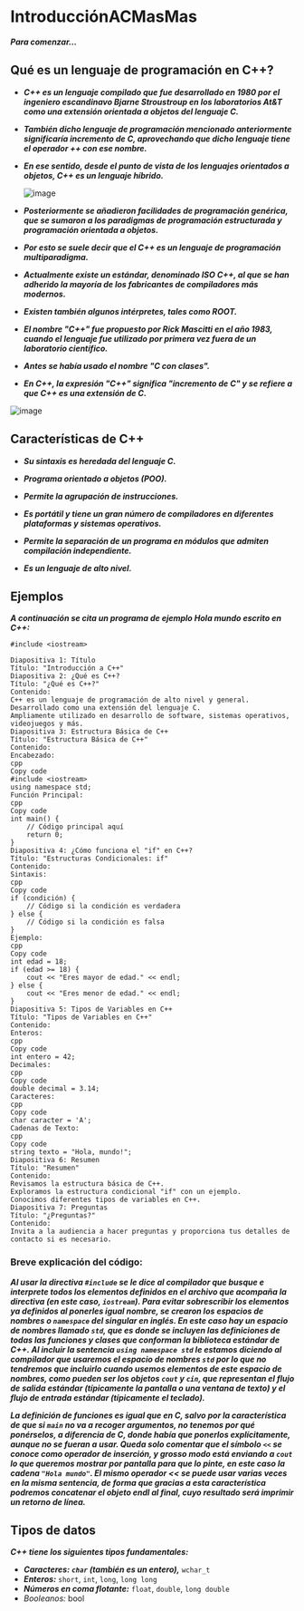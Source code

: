 # IntroducciónACMasMas

**_Para comenzar..._**

## Qué es un lenguaje de programación en C++?

- **_C++ es un lenguaje compilado que fue desarrollado en 1980 por el ingeniero escandinavo Bjarne Stroustroup en los laboratorios At&T como una extensión orientada a objetos del lenguaje C._**

- **_También dicho lenguaje de programación mencionado anteriormente significaría incremento de C, aprovechando que dicho lenguaje tiene el operador ++ con ese nombre._**

- **_En ese sentido, desde el punto de vista de los lenguajes orientados a objetos, C++ es un lenguaje híbrido._**

  ![image](https://github.com/Autinfit/Introducci-nACMasMas/assets/155406623/1cdd1a57-ad29-421d-9232-d7fe17f0a79c)


- **_Posteriormente se añadieron facilidades de programación genérica, que se sumaron a los paradigmas de programación estructurada y programación orientada a objetos._**

- **_Por esto se suele decir que el C++ es un lenguaje de programación multiparadigma._**

- **_Actualmente existe un estándar, denominado ISO C++, al que se han adherido la mayoría de los fabricantes de compiladores más modernos._**

- **_Existen también algunos intérpretes, tales como ROOT._**

- **_El nombre "C++" fue propuesto por Rick Mascitti en el año 1983, cuando el lenguaje fue utilizado por primera vez fuera de un laboratorio científico._**

- **_Antes se había usado el nombre "C con clases"._**

- **_En C++, la expresión "C++" significa "incremento de C" y se refiere a que C++ es una extensión de C._**

![image](https://github.com/Autinfit/Introducci-nACMasMas/assets/155406623/7dde6dd7-cd13-406a-b09d-8d8e070e89c2)

## Características de C++

- **_Su sintaxis es heredada del lenguaje C._**

- **_Programa orientado a objetos (POO)._**

- **_Permite la agrupación de instrucciones._**

- **_Es portátil y tiene un gran número de compiladores en diferentes plataformas y sistemas operativos._**

- **_Permite la separación de un programa en módulos que admiten compilación independiente._**

- **_Es un lenguaje de alto nivel._**

## Ejemplos

**_A continuación se cita un programa de ejemplo Hola mundo escrito en C++:_**

```
#include <iostream>

Diapositiva 1: Título
Título: "Introducción a C++"
Diapositiva 2: ¿Qué es C++?
Título: "¿Qué es C++?"
Contenido:
C++ es un lenguaje de programación de alto nivel y general.
Desarrollado como una extensión del lenguaje C.
Ampliamente utilizado en desarrollo de software, sistemas operativos, videojuegos y más.
Diapositiva 3: Estructura Básica de C++
Título: "Estructura Básica de C++"
Contenido:
Encabezado:
cpp
Copy code
#include <iostream>
using namespace std;
Función Principal:
cpp
Copy code
int main() {
    // Código principal aquí
    return 0;
}
Diapositiva 4: ¿Cómo funciona el "if" en C++?
Título: "Estructuras Condicionales: if"
Contenido:
Sintaxis:
cpp
Copy code
if (condición) {
    // Código si la condición es verdadera
} else {
    // Código si la condición es falsa
}
Ejemplo:
cpp
Copy code
int edad = 18;
if (edad >= 18) {
    cout << "Eres mayor de edad." << endl;
} else {
    cout << "Eres menor de edad." << endl;
}
Diapositiva 5: Tipos de Variables en C++
Título: "Tipos de Variables en C++"
Contenido:
Enteros:
cpp
Copy code
int entero = 42;
Decimales:
cpp
Copy code
double decimal = 3.14;
Caracteres:
cpp
Copy code
char caracter = 'A';
Cadenas de Texto:
cpp
Copy code
string texto = "Hola, mundo!";
Diapositiva 6: Resumen
Título: "Resumen"
Contenido:
Revisamos la estructura básica de C++.
Exploramos la estructura condicional "if" con un ejemplo.
Conocimos diferentes tipos de variables en C++.
Diapositiva 7: Preguntas
Título: "¿Preguntas?"
Contenido:
Invita a la audiencia a hacer preguntas y proporciona tus detalles de contacto si es necesario.
```

### Breve explicación del código:

**_Al usar la directiva ```#include``` se le dice al compilador que busque e interprete todos los elementos definidos en el archivo que acompaña la directiva (en este caso, ```iostream```). Para evitar sobrescribir los elementos ya definidos al ponerles igual nombre, se crearon los espacios de nombres o ```namespace``` del singular en inglés. En este caso hay un espacio de nombres llamado ```std```, que es donde se incluyen las definiciones de todas las funciones y clases que conforman la biblioteca estándar de C++. Al incluir la sentencia ```using namespace std``` le estamos diciendo al compilador que usaremos el espacio de nombres ```std``` por lo que no tendremos que incluirlo cuando usemos elementos de este espacio de nombres, como pueden ser los objetos ```cout``` y ```cin```, que representan el flujo de salida estándar (típicamente la pantalla o una ventana de texto) y el flujo de entrada estándar (típicamente el teclado)._**

**_La definición de funciones es igual que en C, salvo por la característica de que si ```main``` no va a recoger argumentos, no tenemos por qué ponérselos, a diferencia de C, donde había que ponerlos explícitamente, aunque no se fueran a usar. Queda solo comentar que el símbolo ```<<``` se conoce como operador de inserción, y grosso modo está enviando a ```cout``` lo que queremos mostrar por pantalla para que lo pinte, en este caso la cadena ```"Hola mundo"```. El mismo operador << se puede usar varias veces en la misma sentencia, de forma que gracias a esta característica podremos concatenar el objeto endl al final, cuyo resultado será imprimir un retorno de línea._**

## Tipos de datos

**_C++ tiene los siguientes tipos fundamentales:_**

 - **_Caracteres: ```char``` (también es un entero),_** ```wchar_t```
 - **_Enteros:_** ```short```, ```int```, ```long```, ```long long```
 - **_Números en coma flotante:_** ```float```, ```double```, ```long double```
 - _Booleanos:_ bool

